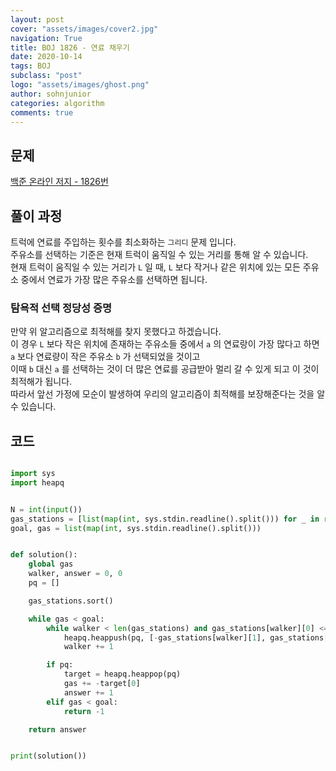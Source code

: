 ```yaml
---
layout: post
cover: "assets/images/cover2.jpg"
navigation: True
title: BOJ 1826 - 연료 채우기
date: 2020-10-14
tags: BOJ
subclass: "post"
logo: "assets/images/ghost.png"
author: sohnjunior
categories: algorithm
comments: true
---
```


## 문제

[백준 온라인 저지 - 1826번](https://www.acmicpc.net/problem/1826)

## 풀이 과정

트럭에 연료를 주입하는 횟수를 최소화하는 `그리디` 문제 입니다. <br>
주유소를 선택하는 기준은 현재 트럭이 움직일 수 있는 거리를 통해 알 수 있습니다. <br>
현재 트럭이 움직일 수 있는 거리가 `L` 일 때, `L` 보다 작거나 같은 위치에 있는 모든 주유소 중에서 연료가 가장 많은 주유소를 선택하면 됩니다. <br>

### 탐욕적 선택 정당성 증명

만약 위 알고리즘으로 최적해를 찾지 못했다고 하겠습니다. <br>
이 경우 `L` 보다 작은 위치에 존재하는 주유소들 중에서 `a` 의 연료랑이 가장 많다고 하면 `a` 보다 연료량이 작은 주유소 `b` 가 선택되었을 것이고 <br>
이때 `b` 대신 `a` 를 선택하는 것이 더 많은 연료를 공급받아 멀리 갈 수 있게 되고 이 것이 최적해가 됩니다. <br>
따라서 앞선 가정에 모순이 발생하여 우리의 알고리즘이 최적해를 보장해준다는 것을 알 수 있습니다. <br>

## 코드

```python

import sys
import heapq


N = int(input())
gas_stations = [list(map(int, sys.stdin.readline().split())) for _ in range(N)]
goal, gas = list(map(int, sys.stdin.readline().split()))


def solution():
    global gas
    walker, answer = 0, 0
    pq = []

    gas_stations.sort()

    while gas < goal:
        while walker < len(gas_stations) and gas_stations[walker][0] <= gas:
            heapq.heappush(pq, [-gas_stations[walker][1], gas_stations[walker][0]])
            walker += 1

        if pq:
            target = heapq.heappop(pq)
            gas += -target[0]
            answer += 1
        elif gas < goal:
            return -1

    return answer


print(solution())


```
